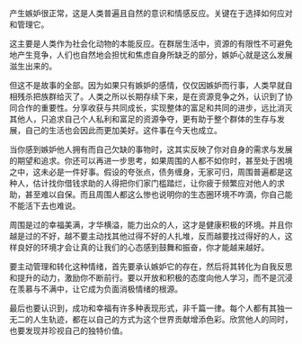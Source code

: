 产生嫉妒很正常，这是人类普遍且自然的意识和情感反应。关键在于选择如何应对和管理它。

这主要是人类作为社会化动物的本能反应。在群居生活中，资源的有限性不可避免地产生竞争，人们也自然地会担忧和焦虑自身所缺乏的部分，嫉妒心就是这么发展滋生出来的。

但这不是故事的全部。因为如果只有嫉妒的感情，仅仅因嫉妒而行事，人类早就自相残杀把族群给灭了。人类之所以长期存续下来，是在资源竞争之外，认识到了协同合作的重要性。分享收获与共同成长，实现整体的富足和共同的进步，远比消灭其他人，只追求自己个人私利和富足的资源争夺，更有助于整个群体的生存与发展，自己的生活也会因此而更加美好。这件事在今天也成立。

当你感到嫉妒他人拥有而自己欠缺的事物时，这其实反映了你对自身的需求与发展的期望和追求。你还可以再进一步思考，如果周围的人都不如你时，甚至处于困境之中，这未必是一件好事。假设的夸张点，债务缠身，无家可归，周围普遍都是这种人，估计找你借钱求助的人得把你们家门槛踏烂，让你疲于频繁应对他人的求助，甚至难以自保。而且周围人都这么惨也说明你的生态圈环境不咋滴，你自己能不能活下去也难说。

周围是过的幸福美满，才华横溢，能力出众的人，这才是健康积极的环境。并且你越是过的不好，越不要主动找其他过得不好的人扎堆，反而越要找过得好的人，这样良好的环境才会让真的让我们的心态感到鼓舞和振奋，你才能越来越好。

要主动管理和转化这种情绪，首先要承认嫉妒它的存在，然后将其转化为自我反思和提升的动力，激励你不断前行。要以开放和积极的态度向他人学习，而不是沉浸在羡慕与不满中，让它成为负面消极情绪的根源。

最后也要认识到，成功和幸福有许多种表现形式，非千篇一律。每个人都有其独一无二的人生轨迹，都在以自己的方式为这个世界贡献增添色彩。欣赏他人的同时，也要发现并珍视自己的独特价值。
